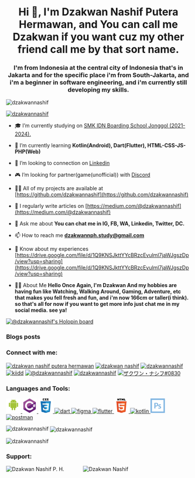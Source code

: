 <h1 align="center">Hi 👋, I'm Dzakwan Nashif Putera Hermawan, and You can call me Dzakwan if you want cuz my other friend call me by that sort name.</h1>
<h3 align="center">I'm from Indonesia at the central city of Indonesia that's in Jakarta and for the specific place i'm from South-Jakarta, and i'm a beginner in software engineering, and i'm currently still developing my skills.</h3>

<p align="left"> <img src="https://komarev.com/ghpvc/?username=dzakwannashif&label=Profile%20views&color=0e75b6&style=flat" alt="dzakwannashif" /> </p>

<p align="left"> <a href="https://github.com/ryo-ma/github-profile-trophy"><img src="https://github-profile-trophy.vercel.app/?username=dzakwannashif" alt="dzakwannashif" /></a> </p>

- 🎓 I’m currently studying on [SMK IDN Boarding School Jonggol (2021-2024).](https://idn.sch.id/)

- 🌱 I’m currently learning **Kotlin(Android), Dart(Flutter), HTML-CSS-JS-PHP(Web)**

- 👯 I’m looking to connection on [Linkedin](https://www.linkedin.com/in/dzakwan-nashif-putera-hermawan-30520a246/)

- 🎮 I’m looking for partner(game(unofficial)) with [Discord](ザクワン・ナシフ#0830 (id))

- 👨‍💻 All of my projects are available at [https://github.com/dzakwannashif](https://github.com/dzakwannashif)

- 📝 I regularly write articles on [https://medium.com/@dzakwannashif](https://medium.com/@dzakwannashif)

- 💬 Ask me about **You can chat me in IG, FB, WA, Linkedin, Twitter, DC.**

- 📫 How to reach me **dzakwannph.study@gmail.com**

- 📄 Know about my experiences [https://drive.google.com/file/d/1Q9KNSJkttYYcBRzcEvulml7jaWJgszDp/view?usp=sharing](https://drive.google.com/file/d/1Q9KNSJkttYYcBRzcEvulml7jaWJgszDp/view?usp=sharing)

- 👋🏻 About Me **Hello Once Again, I'm Dzakwan And my hobbies are having fun like Watching, Walking Around, Gaming, Adventure, etc that makes you fell fresh and fun, and i'm now 166cm or taller(i think). so that's all for now if you want to get more info just chat me in my social media. see ya!**

[![@dzakwannashif's Holopin board](https://holopin.io/api/user/board?user=dzakwannashif)](https://holopin.io/@dzakwannashif)

### Blogs posts
<!-- BLOG-POST-LIST:START -->
<!-- BLOG-POST-LIST:END -->

<h3 align="left">Connect with me:</h3>
<p align="left">
<a href="https://linkedin.com/in/dzakwan nashif putera hermawan" target="blank"><img align="center" src="https://raw.githubusercontent.com/rahuldkjain/github-profile-readme-generator/master/src/images/icons/Social/linked-in-alt.svg" alt="dzakwan nashif putera hermawan" height="30" width="40" /></a>
<a href="https://fb.com/dzakwan nashif" target="blank"><img align="center" src="https://raw.githubusercontent.com/rahuldkjain/github-profile-readme-generator/master/src/images/icons/Social/facebook.svg" alt="dzakwan nashif" height="30" width="40" /></a>
<a href="https://instagram.com/dzakwannashif" target="blank"><img align="center" src="https://raw.githubusercontent.com/rahuldkjain/github-profile-readme-generator/master/src/images/icons/Social/instagram.svg" alt="dzakwannashif" height="30" width="40" /></a>
<a href="https://dribbble.com/kiidd" target="blank"><img align="center" src="https://raw.githubusercontent.com/rahuldkjain/github-profile-readme-generator/master/src/images/icons/Social/dribbble.svg" alt="kiidd" height="30" width="40" /></a>
<a href="https://medium.com/@dzakwannashif" target="blank"><img align="center" src="https://raw.githubusercontent.com/rahuldkjain/github-profile-readme-generator/master/src/images/icons/Social/medium.svg" alt="@dzakwannashif" height="30" width="40" /></a>
<a href="https://www.youtube.com/c/dzakwannashif" target="blank"><img align="center" src="https://raw.githubusercontent.com/rahuldkjain/github-profile-readme-generator/master/src/images/icons/Social/youtube.svg" alt="dzakwannashif" height="30" width="40" /></a>
<a href="https://discord.gg/ザクワン・ナシフ#0830" target="blank"><img align="center" src="https://raw.githubusercontent.com/rahuldkjain/github-profile-readme-generator/master/src/images/icons/Social/discord.svg" alt="ザクワン・ナシフ#0830" height="30" width="40" /></a>
</p>

<h3 align="left">Languages and Tools:</h3>
<p align="left"> <a href="https://developer.android.com" target="_blank" rel="noreferrer"> <img src="https://raw.githubusercontent.com/devicons/devicon/master/icons/android/android-original-wordmark.svg" alt="android" width="40" height="40"/> </a> <a href="https://www.w3schools.com/cs/" target="_blank" rel="noreferrer"> <img src="https://raw.githubusercontent.com/devicons/devicon/master/icons/csharp/csharp-original.svg" alt="csharp" width="40" height="40"/> </a> <a href="https://www.w3schools.com/css/" target="_blank" rel="noreferrer"> <img src="https://raw.githubusercontent.com/devicons/devicon/master/icons/css3/css3-original-wordmark.svg" alt="css3" width="40" height="40"/> </a> <a href="https://dart.dev" target="_blank" rel="noreferrer"> <img src="https://www.vectorlogo.zone/logos/dartlang/dartlang-icon.svg" alt="dart" width="40" height="40"/> </a> <a href="https://www.figma.com/" target="_blank" rel="noreferrer"> <img src="https://www.vectorlogo.zone/logos/figma/figma-icon.svg" alt="figma" width="40" height="40"/> </a> <a href="https://flutter.dev" target="_blank" rel="noreferrer"> <img src="https://www.vectorlogo.zone/logos/flutterio/flutterio-icon.svg" alt="flutter" width="40" height="40"/> </a> <a href="https://www.w3.org/html/" target="_blank" rel="noreferrer"> <img src="https://raw.githubusercontent.com/devicons/devicon/master/icons/html5/html5-original-wordmark.svg" alt="html5" width="40" height="40"/> </a> <a href="https://kotlinlang.org" target="_blank" rel="noreferrer"> <img src="https://www.vectorlogo.zone/logos/kotlinlang/kotlinlang-icon.svg" alt="kotlin" width="40" height="40"/> </a> <a href="https://www.photoshop.com/en" target="_blank" rel="noreferrer"> <img src="https://raw.githubusercontent.com/devicons/devicon/master/icons/photoshop/photoshop-line.svg" alt="photoshop" width="40" height="40"/> </a> <a href="https://postman.com" target="_blank" rel="noreferrer"> <img src="https://www.vectorlogo.zone/logos/getpostman/getpostman-icon.svg" alt="postman" width="40" height="40"/> </a> </p>

<p><img align="left" src="https://github-readme-stats.vercel.app/api/top-langs?username=dzakwannashif&show_icons=true&locale=en&layout=compact" alt="dzakwannashif" /></p>

<p>&nbsp;<img align="center" src="https://github-readme-stats.vercel.app/api?username=dzakwannashif&show_icons=true&locale=en" alt="dzakwannashif" /></p>

<p><img align="center" src="https://github-readme-streak-stats.herokuapp.com/?user=dzakwannashif&" alt="dzakwannashif" /></p>

<h3 align="left">Support:</h3>
<p><a href="https://www.buymeacoffee.com/dzakwannashifph"> <img align="left" src="https://cdn.buymeacoffee.com/buttons/v2/default-yellow.png" height="50" width="210" alt="Dzakwan Nashif P. H." /></a><a href="https://ko-fi.com/kaitoukiidd#paypalModal"> <img align="left" src="https://cdn.ko-fi.com/cdn/kofi3.png?v=3" height="50" width="210" alt="Dzakwan Nashif" /></a></p><br><br>
